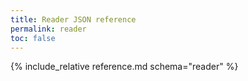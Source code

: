 ```yaml
---
title: Reader JSON reference
permalink: reader
toc: false
---
```


{% include_relative reference.md schema="reader" %}
